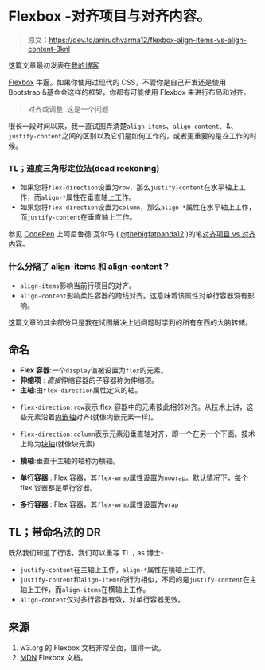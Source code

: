 # Flexbox -对齐项目与对齐内容。

> 原文：<https://dev.to/anirudhvarma12/flexbox-align-items-vs-align-content-3knl>

这篇文章最初发表在[我的博客](https://un-defined.netlify.com/align-items-vs-content-flexbox/)

[Flexbox](https://developer.mozilla.org/en-US/docs/Learn/CSS/CSS_layout/Flexbox) 牛逼。如果你使用过现代的 CSS，不管你是自己开发还是使用 Bootstrap &基金会这样的框架，你都有可能使用 Flexbox 来进行布局和对齐。

> 对齐或调整..这是一个问题

很长一段时间以来，我一直试图弄清楚`align-items`、`align-content`、&、`justify-content`之间的区别以及它们是如何工作的，或者更重要的是*在*工作的时候。

### TL；速度三角形定位法(dead reckoning)

*   如果您将`flex-direction`设置为`row`，那么`justify-content`在水平轴上工作，而`align-*`属性在垂直轴上工作。
*   如果您将`flex-direction`设置为`column`，那么`align-*`属性在水平轴上工作，而`justify-content`在垂直轴上工作。

参见 [CodePen](https://codepen.io) 上阿尼鲁德·瓦尔马
( [@thebigfatpanda12](https://codepen.io/thebigfatpanda12) )的笔[对齐项目 vs 对齐内容](https://codepen.io/thebigfatpanda12/pen/aXqjNq/)。

### 什么分隔了 align-items 和 align-content？

*   `align-items`影响当前行项目的对齐。
*   `align-content`影响柔性容器的跨线对齐。这意味着该属性对单行容器没有影响。

这篇文章的其余部分只是我在试图解决上述问题时学到的所有东西的大脑转储。

## 命名

*   **Flex 容器**:一个`display`值被设置为`flex`的元素。
*   **伸缩项** : *直接*伸缩容器的子容器称为伸缩项。
*   **主轴**:由`flex-direction`属性定义的轴。

- `flex-direction:row`表示 flex 容器中的元素彼此相邻对齐。从技术上讲，这些元素沿着[内嵌轴](https://www.w3.org/TR/css-writing-modes-4/#inline-axis)对齐(就像内嵌元素一样)。

- `flex-direction:column`表示元素沿垂直轴对齐，即一个在另一个下面。技术上称为[块轴](https://www.w3.org/TR/css-writing-modes-4/#block-axis)(就像块元素)

*   **横轴**:垂直于主轴的轴称为横轴。

*   **单行容器** : Flex 容器，其`flex-wrap`属性设置为`nowrap`。默认情况下，每个 flex 容器都是单行容器。

*   **多行容器** : Flex 容器，其`flex-wrap`属性设置为`wrap`

## TL；带命名法的 DR

既然我们知道了行话，我们可以重写 TL；as 博士-

*   `justify-content`在主轴上工作，`align-*`属性在横轴上工作。
*   `justify-content`和`align-items`的行为相似，不同的是`justify-content`在主轴上工作，而`align-items`在横轴上工作。
*   `align-content`仅对多行容器有效，对单行容器无效。

## 来源

1.  w3.org 的 Flexbox 文档非常全面，值得一读。
2.  [MDN](https://developer.mozilla.org/en-US/docs/Learn/CSS/CSS_layout/Flexbox) Flexbox 文档。